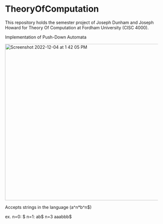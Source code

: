 # TheoryOfComputation
This repository holds the semester project of Joseph Dunham and Joseph Howard for Theory Of Computation at Fordham University (CISC 4000). 

Implementation of Push-Down Automata

<img width="514" alt="Screenshot 2022-12-04 at 1 42 05 PM" src="https://user-images.githubusercontent.com/70383367/206243245-139594d1-7770-4037-995f-352b7169cb96.png">


Accepts strings in the language (a^n*b^n$)

ex.
n=0: $
n=1: ab$
n=3 aaabbb$

